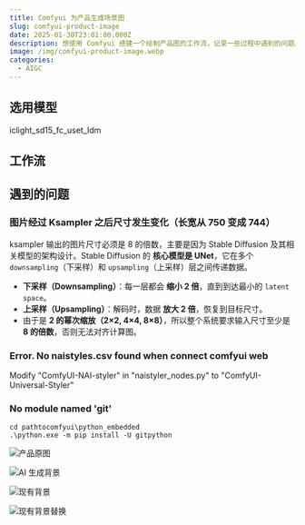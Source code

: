 ```yaml
---
title: Comfyui 为产品生成场景图
slug: comfyui-product-image
date: 2025-01-30T23:01:00.000Z
description: 想使用 Comfyui 搭建一个绘制产品图的工作流，记录一些过程中遇到的问题。
image: /img/comfyui-product-image.webp
categories:
  - AIGC
---
```

## 选用模型

iclight_sd15_fc_uset_Idm

## 工作流

## 遇到的问题

### 图片经过 Ksampler 之后尺寸发生变化（长宽从 750 变成 744）

ksampler 输出的图片尺寸必须是 8 的倍数，主要是因为 Stable Diffusion 及其相关模型的架构设计。Stable Diffusion 的 **核心模型是 UNet**，它在多个 `downsampling`（下采样）和 `upsampling`（上采样）层之间传递数据。

* **下采样（Downsampling）**：每一层都会 **缩小 2 倍**，直到到达最小的 `latent space`。
* **上采样（Upsampling）**：解码时，数据 **放大 2 倍**，恢复到目标尺寸。
* 由于是 **2 的幂次缩放（2×2, 4×4, 8×8）**，所以整个系统要求输入尺寸至少是 **8 的倍数**，否则无法对齐计算图。

### Error. No naistyles.csv found when connect comfyui web

Modify "ComfyUI-NAI-styler" in "naistyler_nodes.py" to "ComfyUI-Universal-Styler"

### No module named 'git'

```shell
cd pathtocomfyui\python_embedded
.\python.exe -m pip install -U gitpython
```

![产品原图](/img/comfyui-product-image-1.webp "产品原图")

![AI 生成背景](/img/comfyui-product-image-2.webp "AI 生成背景")

![现有背景](/img/comfyui-product-image-3.webp "现有背景")

![现有背景替换](/img/comfyui-product-image-4.webp "现有背景替换")
